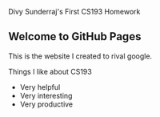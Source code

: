 Divy Sunderraj's First CS193 Homework

## Welcome to GitHub Pages

This is the website I created to rival google. 

Things I like about CS193

- Very helpful
- Very interesting
- Very productive
